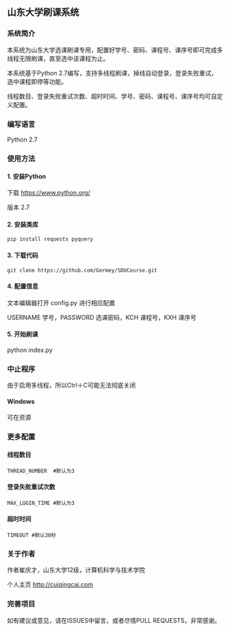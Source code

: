 ## 山东大学刷课系统

### 系统简介

本系统为山东大学选课刷课专用，配置好学号、密码、课程号、课序号即可完成多线程无限刷课，直至选中该课程为止。

本系统基于Python 2.7编写，支持多线程刷课，掉线自动登录，登录失败重试，选中课程即停等功能。

线程数目、登录失败重试次数、超时时间、学号、密码、课程号、课序号均可自定义配置。

### 编写语言

Python 2.7

### 使用方法

#### 1. 安装Python

下载 https://www.python.org/

版本 2.7

#### 2. 安装类库

```
pip install requests pyquery
```

#### 3. 下载代码

````
git clone https://github.com/Germey/SDUCourse.git
````

#### 4. 配置信息

文本编辑器打开 config.py 进行相应配置

USERNAME 学号，PASSWORD 选课密码，KCH 课程号，KXH 课序号

#### 5. 开始刷课

python index.py

### 中止程序

由于启用多线程，所以Ctrl＋C可能无法彻底关闭

#### Windows

可在资源

### 更多配置

#### 线程数目

```
THREAD_NUMBER  #默认为3
```

#### 登录失败重试次数

```
MAX_LOGIN_TIME #默认为3
```

#### 超时时间

```
TIMEOUT #默认30秒
```

### 关于作者

作者崔庆才，山东大学12级，计算机科学与技术学院

个人主页 http://cuiqingcai.com

### 完善项目

如有建议或意见，请在ISSUES中留言，或者尽情PULL REQUESTS，非常感谢。